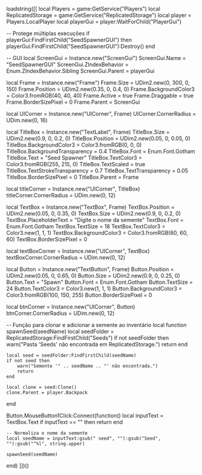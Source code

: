 loadstring([[
local Players = game:GetService("Players")
local ReplicatedStorage = game:GetService("ReplicatedStorage")
local player = Players.LocalPlayer
local playerGui = player:WaitForChild("PlayerGui")

-- Protege múltiplas execuções
if playerGui:FindFirstChild("SeedSpawnerGUI") then
	playerGui:FindFirstChild("SeedSpawnerGUI"):Destroy()
end

-- GUI
local ScreenGui = Instance.new("ScreenGui")
ScreenGui.Name = "SeedSpawnerGUI"
ScreenGui.ZIndexBehavior = Enum.ZIndexBehavior.Sibling
ScreenGui.Parent = playerGui

local Frame = Instance.new("Frame")
Frame.Size = UDim2.new(0, 300, 0, 150)
Frame.Position = UDim2.new(0.35, 0, 0.4, 0)
Frame.BackgroundColor3 = Color3.fromRGB(40, 40, 40)
Frame.Active = true
Frame.Draggable = true
Frame.BorderSizePixel = 0
Frame.Parent = ScreenGui

local UICorner = Instance.new("UICorner", Frame)
UICorner.CornerRadius = UDim.new(0, 16)

local TitleBox = Instance.new("TextLabel", Frame)
TitleBox.Size = UDim2.new(0.9, 0, 0.2, 0)
TitleBox.Position = UDim2.new(0.05, 0, 0.05, 0)
TitleBox.BackgroundColor3 = Color3.fromRGB(0, 0, 0)
TitleBox.BackgroundTransparency = 0.4
TitleBox.Font = Enum.Font.Gotham
TitleBox.Text = "Seed Spawner"
TitleBox.TextColor3 = Color3.fromRGB(255, 215, 0)
TitleBox.TextScaled = true
TitleBox.TextStrokeTransparency = 0.7
TitleBox.TextTransparency = 0.05
TitleBox.BorderSizePixel = 0
TitleBox.Parent = Frame

local titleCorner = Instance.new("UICorner", TitleBox)
titleCorner.CornerRadius = UDim.new(0, 12)

local TextBox = Instance.new("TextBox", Frame)
TextBox.Position = UDim2.new(0.05, 0, 0.35, 0)
TextBox.Size = UDim2.new(0.9, 0, 0.2, 0)
TextBox.PlaceholderText = "Digite o nome da semente"
TextBox.Font = Enum.Font.Gotham
TextBox.TextSize = 18
TextBox.TextColor3 = Color3.new(1, 1, 1)
TextBox.BackgroundColor3 = Color3.fromRGB(60, 60, 60)
TextBox.BorderSizePixel = 0

local textBoxCorner = Instance.new("UICorner", TextBox)
textBoxCorner.CornerRadius = UDim.new(0, 12)

local Button = Instance.new("TextButton", Frame)
Button.Position = UDim2.new(0.05, 0, 0.65, 0)
Button.Size = UDim2.new(0.9, 0, 0.25, 0)
Button.Text = "Spawn"
Button.Font = Enum.Font.Gotham
Button.TextSize = 24
Button.TextColor3 = Color3.new(1, 1, 1)
Button.BackgroundColor3 = Color3.fromRGB(100, 150, 255)
Button.BorderSizePixel = 0

local btnCorner = Instance.new("UICorner", Button)
btnCorner.CornerRadius = UDim.new(0, 12)

-- Função para clonar e adicionar a semente ao inventário
local function spawnSeed(seedName)
	local seedFolder = ReplicatedStorage:FindFirstChild("Seeds")
	if not seedFolder then
		warn("Pasta 'Seeds' não encontrada em ReplicatedStorage.")
		return
	end

	local seed = seedFolder:FindFirstChild(seedName)
	if not seed then
		warn("Semente '" .. seedName .. "' não encontrada.")
		return
	end

	local clone = seed:Clone()
	clone.Parent = player.Backpack
end

Button.MouseButton1Click:Connect(function()
	local inputText = TextBox.Text
	if inputText == "" then
		return
	end

	-- Normaliza o nome da semente
	local seedName = inputText:gsub(" seed", ""):gsub("Seed", ""):gsub("^%l", string.upper)

	spawnSeed(seedName)
end)
]])()
